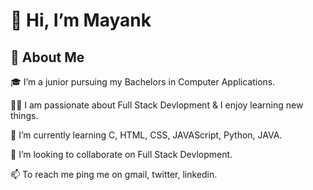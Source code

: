 # 👋 Hi, I’m Mayank

## 🚀 About Me
🎓 I’m a junior pursuing my Bachelors in Computer Applications.

👨‍💻 I am passionate about Full Stack Devlopment & I enjoy learning new things.

🌱 I’m currently learning C, HTML, CSS, JAVAScript, Python, JAVA.

💞️ I’m looking to collaborate on Full Stack Devlopment.

📫 To reach me ping me on gmail, twitter, linkedin.
